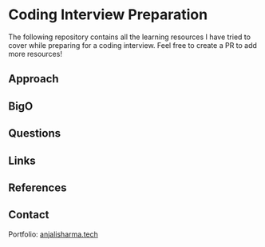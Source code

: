 # Coding Interview Preparation

The following repository contains all the learning resources I have tried to cover while preparing for a coding interview.
Feel free to create a PR to add more resources!

## Approach 

## BigO

## Questions 

## Links

## References

## Contact

Portfolio: [anjalisharma.tech](anjalisharma.tech) 
